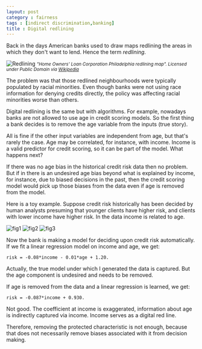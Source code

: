 ```yaml
---
layout: post
category : fairness
tags : [indirect discrimination,banking]
title : Digital redlining
---
```


Back in the days American banks used to draw maps redlining the areas in which they don't want to lend. Hence the term *redlining*.

![Redlining](http://zliobaite.github.io/assets/redlining.jpg) 
*<small> "Home Owners' Loan Corporation Philadelphia redlining map". Licensed under Public Domain via [Wikipedia](http://en.wikipedia.org/wiki/File:Home_Owners%27_Loan_Corporation_Philadelphia_redlining_map.jpg#/media/File:Home_Owners%27_Loan_Corporation_Philadelphia_redlining_map.jpg)</small>*

The problem was that those redlined neighbourhoods were typically populated by racial minorities. Even though banks were not using race information for denying credits directly, the policy was affecting racial minorities worse than others.  

Digital redlining is the same but with algorithms. For example, nowadays banks are not allowed to use age in credit scoring models. So the first thing a bank decides is to remove the age variable from the inputs (true story). 

All is fine if the other input variables are independent from age, but that's rarely the case. Age may be correlated, for instance, with income. Income is a valid predictor for credit scoring, so it can be part of the model. What happens next?

If there was no age bias in the historical credit risk data then no problem. But if in there is an undesired age bias beyond what is explained by income, for instance, due to biased decisions in the past, then the credit scoring model would pick up those biases from the data even if age is removed from the model. 

Here is a toy example. Suppose credit risk historically has been decided by human analysts presuming that younger clients have higher risk, and clients with lower income have higher risk. In the data income is related to age. 

![fig1](http://zliobaite.github.io/assets/fig_risk_age.png)
![fig2](http://zliobaite.github.io/assets/fig_risk_income.png)
![fig3](http://zliobaite.github.io/assets/fig_income_age.png)

Now the bank is making a model for deciding upon credit risk automatically. 
If we fit a linear regression model on income and age, we get:

	risk = -0.08*income - 0.01*age + 1.20.
	
Actually, the true model under which I generated the data is captured. But the age component is undesired and needs to be removed.

If age is removed from the data and a linear regression is learned, we get:

	risk = -0.087*income + 0.930.
	
Not good. The coefficient at income is exaggerated, information about age is indirectly captured via income. Income serves as a digital red line. 

Therefore, removing the protected characteristic is not enough, because that does not necessarily remove biases associated with it from decision making. 

